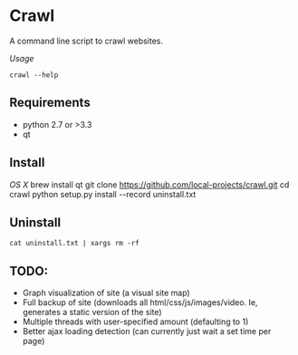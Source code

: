 # Crawl

A command line script to crawl websites.

*Usage*

    crawl --help

## Requirements

- python 2.7 or >3.3
- qt

## Install

*OS X*
    brew install qt
    git clone https://github.com/local-projects/crawl.git
    cd crawl
    python setup.py install --record uninstall.txt

## Uninstall

    cat uninstall.txt | xargs rm -rf

## TODO:

- Graph visualization of site (a visual site map)
- Full backup of site (downloads all html/css/js/images/video. Ie, generates a static version of the site)
- Multiple threads with user-specified amount (defaulting to 1)
- Better ajax loading detection (can currently just wait a set time per page)